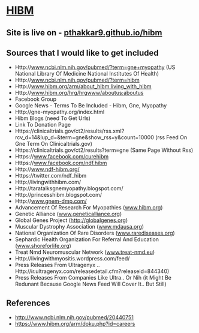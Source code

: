 [HIBM](http://www.ndf-hibm.org/index.php/about-hibm)
====

Site is live on - [pthakkar9.github.io/hibm](http://pthakkar9.github.io/hibm/#/)
-------------------------------------------

Sources that I would like to get included
------------------------------------------

- Http://www.ncbi.nlm.nih.gov/pubmed/?term=gne+myopathy (US National Library Of Medicine National Institutes Of Health)
- Http://www.ncbi.nlm.nih.gov/pubmed/?term=hibm
- Http://www.hibm.org/arm/about_hibm:living_with_hibm
- Http://www.hibm.org/hrg/hrgwww/aboutus:aboutus
- Facebook Group
- Google News - Terms To Be Included - Hibm, Gne, Myopathy
- Http://gne-myopathy.org/index.html
- Hibm Blogs (need To Get Urls)
- Link To Donation Page
- Https://clinicaltrials.gov/ct2/results/rss.xml?rcv_d=14&lup_d=&term=gne&show_rss=y&count=10000 (rss Feed On Gne Term On Clinicaltrials.gov)
- Https://clinicaltrials.gov/ct2/results?term=gne (Same Page Without Rss)
- Https://www.facebook.com/curehibm
- Https://www.facebook.com/ndf.hibm
- Http://www.ndf-hibm.org/
- Https://twitter.com/ndf_hibm
- Http://livingwithhibm.com/
- Http://taratalksgnemyopathy.blogspot.com/
- Http://princesshibm.blogspot.com/
- Http://www.gnem-dmp.com/
- Advancement Of Research For Myopathies (www.hibm.org)
- Genetic Alliance (www.geneticalliance.org)
- Global Genes Project (http://globalgenes.org)
- Muscular Dystrophy Association (www.mdausa.org)
- National Organization Of Rare Disorders (www.rarediseases.org)
- Sephardic Health Organization For Referral And Education (www.shoreforlife.org)
- Treat Nmd Neuromuscular Network (www.treat-nmd.eu)
- Http://livingwithmyositis.wordpress.com/feed/
- Press Releases From Ultragenyx .. Http://ir.ultragenyx.com/releasedetail.cfm?releaseid=844340)
- Press Releases From Companies Like Ultra.. Or Nih (it Might Be Redunant Because Google News Feed Will Cover It.. But Still)

References
----------
- http://www.ncbi.nlm.nih.gov/pubmed/20440751
- https://www.hibm.org/arm/doku.php?id=careers

